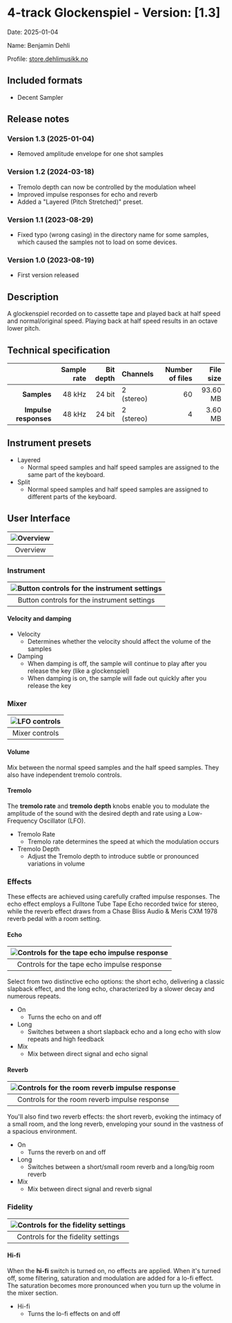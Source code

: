 # 4-track Glockenspiel - Version: [1.3]

Date: 2025-01-04

Name: Benjamin Dehli

Profile: [store.dehlimusikk.no][Gumroad profile]

## Included formats

- Decent Sampler

## Release notes

### Version 1.3 (2025-01-04)

- Removed amplitude envelope for one shot samples

### Version 1.2 (2024-03-18)

- Tremolo depth can now be controlled by the modulation wheel
- Improved impulse responses for echo and reverb
- Added a "Layered (Pitch Stretched)" preset.

### Version 1.1 (2023-08-29)

- Fixed typo (wrong casing) in the directory name for some samples, which caused the samples not to load on some devices.

### Version 1.0 (2023-08-19)

- First version released

## Description

A glockenspiel recorded on to cassette tape and played back at half speed and normal/original speed. Playing back at half speed results in an octave lower pitch.

## Technical specification

|                       | Sample rate | Bit depth | Channels   | Number of files | File size |
|----------------------:|------------:|----------:|------------|----------------:|----------:|
|           **Samples** |      48 kHz |    24 bit | 2 (stereo) |              60 |  93.60 MB |
| **Impulse responses** |      48 kHz |    24 bit | 2 (stereo) |               4 |   3.60 MB |

## Instrument presets

- Layered
  - Normal speed samples and half speed samples are assigned to the same part of the keyboard.
- Split
  - Normal speed samples and half speed samples are assigned to different parts of the keyboard.

## User Interface

|![Overview](/Screenshots/4-track-glockenspiel.png)|
|:--:|
|Overview|

### Instrument

|![Button controls for the instrument settings](/Screenshots/instrument.png)|
|:--:|
|Button controls for the instrument settings|

#### Velocity and damping

- Velocity
  - Determines whether the velocity should affect the volume of the samples
- Damping
  - When damping is off, the sample will continue to play after you release the key (like a glockenspiel)
  - When damping is on, the sample will fade out quickly after you release the key

### Mixer

|![LFO controls](/Screenshots/mixer.png)|
|:--:|
|Mixer controls|

#### Volume

Mix between the normal speed samples and the half speed samples. They also have independent tremolo controls.

#### Tremolo

The **tremolo rate** and **tremolo depth** knobs enable you to modulate the amplitude of the sound with the desired depth and rate using a Low-Frequency Oscillator (LFO).

- Tremolo Rate
  - Tremolo rate determines the speed at which the modulation occurs
- Tremolo Depth
  - Adjust the Tremolo depth to introduce subtle or pronounced variations in volume

### Effects

These effects are achieved using carefully crafted impulse responses. The echo effect employs a Fulltone Tube Tape Echo recorded twice for stereo, while the reverb effect draws from a Chase Bliss Audio & Meris CXM 1978 reverb pedal with a room setting.

#### Echo

|![Controls for the tape echo impulse response](/Screenshots/echo.png)|
|:--:|
|Controls for the tape echo impulse response|

Select from two distinctive echo options: the short echo, delivering a classic slapback effect, and the long echo, characterized by a slower decay and numerous repeats.

- On
  - Turns the echo on and off
- Long
  - Switches between a short slapback echo and a long echo with slow repeats and high feedback
- Mix
  - Mix between direct signal and echo signal

#### Reverb

|![Controls for the room reverb impulse response](/Screenshots/reverb.png)|
|:--:|
|Controls for the room reverb impulse response|

You'll also find two reverb effects: the short reverb, evoking the intimacy of a small room, and the long reverb, enveloping your sound in the vastness of a spacious environment.

- On
  - Turns the reverb on and off
- Long
  - Switches between a short/small room reverb and a long/big room reverb
- Mix
  - Mix between direct signal and reverb signal

### Fidelity

|![Controls for the fidelity settings](/Screenshots/fidelity.png)|
|:--:|
|Controls for the fidelity settings|

#### Hi-fi

When the **hi-fi** switch is turned on, no effects are applied. When it's turned off, some filtering, saturation and modulation are added for a lo-fi effect. The saturation becomes more pronounced when you turn up the volume in the mixer section.

- Hi-fi
  - Turns the lo-fi effects on and off

[Gumroad profile]: https://store.dehlimusikk.no/
